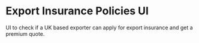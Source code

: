 # Export Insurance Policies UI

UI to check if a UK based exporter can apply for export insurance and get a premium quote.